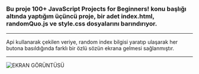 ### Bu proje 100+ JavaScript Projects for Beginners! konu başlığı altında yaptığım üçüncü proje, bir adet index.html, randomQuo.js ve style.css dosyalarını barındırıyor.

---

Api kullanarak çekilen veriye, random index bilgisi yaratıp ulaşarak her butona basıldığında farklı bir özlü sözün ekrana gelmesi sağlanmıştır.


---


![EKRAN GÖRÜNTÜSÜ](https://img001.prntscr.com/file/img001/McSZDgsYSxanW9AVpPqX8w.png)
